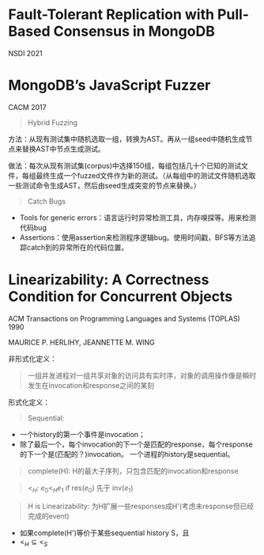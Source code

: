 # Fault-Tolerant Replication with Pull-Based Consensus in MongoDB
NSDI 2021


# MongoDB’s JavaScript Fuzzer
CACM 2017

> Hybrid Fuzzing

方法：从现有测试集中随机选取一组，转换为AST。再从一组seed中随机生成节点来替换AST中节点生成测试。

做法：每次从现有测试集(corpus)中选择150组，每组包括几十个已知的测试文件，每组最终生成一个fuzzed文件作为新的测试。（从每组中的测试文件随机选取一些测试命令生成AST，然后由seed生成突变的节点来替换。）

> Catch Bugs
* Tools for generic errors：语言运行时异常检测工具，内存嗅探等。用来检测代码bug
* Assertions：使用assertion来检测程序逻辑bug。使用时间戳，BFS等方法追踪catch到的异常所在的代码位置。


# Linearizability: A Correctness Condition for Concurrent Objects 

ACM Transactions on Programming Languages and Systems (TOPLAS) 1990

MAURICE P. HERLIHY, JEANNETTE M. WING

非形式化定义：
> 一组并发进程对一组共享对象的访问具有实时序，对象的调用操作像是瞬时发生在invocation和response之间的某刻

形式化定义：
> Sequential: 
* 一个history的第一个事件是invocation；
* 除了最后一个，每个invocation的下一个是匹配的response，每个response的下一个是(匹配的？)invocation。
一个进程的history是sequential。

> complete(H): H的最大子序列，只包含匹配的invocation和response

> $<_H$: $e_0<_H e_1$ if res($e_0$) 先于 inv($e_1$)

> H is Linearizability: 为H扩展一些responses成H'(考虑未response但已经完成的event)
* 如果complete(H')等价于某些sequential history S，且
* $<_H\subseteq <_S$